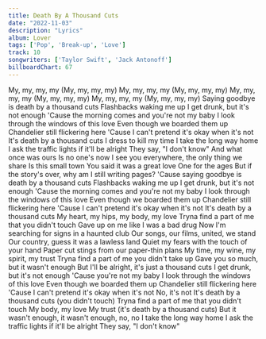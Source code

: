 ```yaml
---
title: Death By A Thousand Cuts
date: "2022-11-03"
description: "Lyrics"
album: Lover
tags: ['Pop', 'Break-up', 'Love']
track: 10
songwriters: ['Taylor Swift', 'Jack Antonoff']
billboardChart: 67
---
```


My, my, my, my
(My, my, my, my)
My, my, my, my
(My, my, my, my)
My, my, my, my
(My, my, my, my)
My, my, my, my
(My, my, my, my)
Saying goodbye is death by a thousand cuts
Flashbacks waking me up
I get drunk, but it's not enough
'Cause the morning comes and you're not my baby
I look through the windows of this love
Even though we boarded them up
Chandelier still flickering here
'Cause I can't pretend it's okay when it's not
It's death by a thousand cuts
I dress to kill my time
I take the long way home
I ask the traffic lights if it'll be alright
They say, "I don't know"
And what once was ours
Is no one's now
I see you everywhere, the only thing we share
Is this small town
You said it was a great love
One for the ages
But if the story's over, why am I still writing pages?
'Cause saying goodbye is death by a thousand cuts
Flashbacks waking me up
I get drunk, but it's not enough
'Cause the morning comes and you're not my baby
I look through the windows of this love
Even though we boarded them up
Chandelier still flickering here
'Cause I can't pretend it's okay when it's not
It's death by a thousand cuts
My heart, my hips, my body, my love
Tryna find a part of me that you didn't touch
Gave up on me like I was a bad drug
Now I'm searching for signs in a haunted club
Our songs, our films, united, we stand
Our country, guess it was a lawless land
Quiet my fears with the touch of your hand
Paper cut stings from our paper-thin plans
My time, my wine, my spirit, my trust
Tryna find a part of me you didn't take up
Gave you so much, but it wasn't enough
But I'll be alright, it's just a thousand cuts
I get drunk, but it's not enough
'Cause you're not my baby
I look through the windows of this love
Even though we boarded them up
Chandelier still flickering here
'Cause I can't pretend it's okay when it's not
No, it's not
It's death by a thousand cuts (you didn't touch)
Tryna find a part of me that you didn't touch
My body, my love
My trust (it's death by a thousand cuts)
But it wasn't enough, it wasn't enough, no, no
I take the long way home
I ask the traffic lights if it'll be alright
They say, "I don't know"